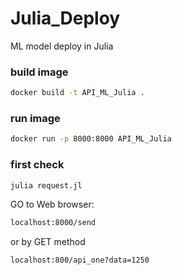 # Julia_Deploy
ML model deploy in Julia 

### build image
```bash
docker build -t API_ML_Julia .
```
### run image
```bash
docker run -p 8000:8000 API_ML_Julia
```

### first check 
```bash
julia request.jl
```

GO to Web browser: 
```bash
localhost:8000/send 
```
or by GET method
```bash
localhost:800/api_one?data=1250
```
